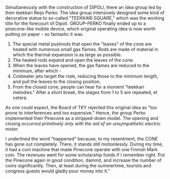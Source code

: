 
Simultaneously with the construction of DIPOLI, there an idea group led by then teekkari Reijo Perko. The idea group intensively designed some kind of decorative statue to so-called "TEEKKARI SQUARE," which was the working title for the forecourt of Dipoli. GROUP-PERKO finally ended up to a pinecone-like mobile device, which original operating idea is now worth putting on paper - so fantastic it was.

1. The special metal pushrods that open the "leaves" of the cone are heated with numerous small gas flames. Rods are made of material in which the thermal expansion is as large as possible.
2. The heated rods expand and open the leaves of the cone.
3. When the leaves have opened, the gas flames are reduced to the minimum, after which -
4. Coldwater jets target the rods, reducing those to the minimum length, and pull the leaves to the closing position.
5. From the closed cone, people can hear for a moment "teekkari melodies." After a short break, the stages from 1 to 5 are repeated, et cetera.

As one could expect, the Board of TKY rejected this original idea as "too prone to interferences and too expensive." Hence, the group Perko implemented their Pinecone as a stripped-down model. The opening and closing *occurred primitively only with the aid of an unsympathetic electric motor*.

I underlined the word "happened" because, to my resentment, the CONE has gone out completely. There, it stands still motionlessly. During my time, it had a coin machine that made Pinecone operate with one Finnish Mark coin. The revenues went for some scholarship funds if I remember right. Put the Pinecone again in good condition, dammit, and increase the number of coins significantly. Then, at least during the summertime, tourists and congress guests would gladly pour money into it."